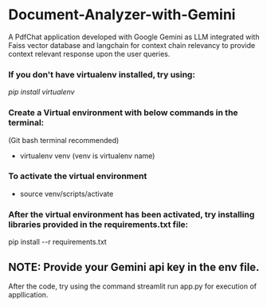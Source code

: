 # Document-Analyzer-with-Gemini
A PdfChat application developed with Google Gemini as LLM integrated with Faiss vector database and langchain for context chain relevancy to provide context relevant response upon the user queries.

### If you don't have virtualenv installed, try using:
*pip install virtualenv*

### Create a Virtual environment with below commands in the terminal:
(Git bash terminal recommended)

- virtualenv venv       (venv is virtualenv name)

### To activate the virtual environment
- source venv/scripts/activate

### After the virtual environment has been activated, try installing libraries provided in the requirements.txt file:
pip install --r requirements.txt


## NOTE: Provide your Gemini api key in the env file.

After the code, try using the command streamlit run app.py for execution of appllication.
